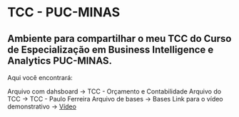 # TCC - PUC-MINAS

## Ambiente para compartilhar o meu TCC do Curso de Especialização em Business Intelligence e Analytics  PUC-MINAS.

Aqui você encontrará:

Arquivo com dahsboard -> TCC - Orçamento e Contabilidade
Arquivo do TCC -> TCC - Paulo Ferreira
Arquivo de bases -> Bases
Link para o vídeo demonstrativo -> [Vídeo]()


